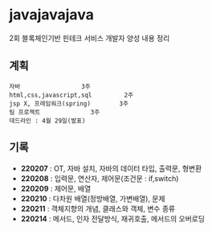 # javajavajava
2회 블록체인기반 핀테크 서비스 개발자 양성 내용 정리

## 계획
	자바				   3주
	html,css,javascript,sql		    2주
	jsp X, 프레임워크(spring)		3주
	팀 프로젝트				3주
	데드라인 : 4월 29일(발표)

## 기록
- **220207**  : OT, 자바 설치, 자바의 데이터 타입, 출력문, 형변환  
- **220208**  : 입력문, 연산자, 제어문(조건문 : if,switch)  
- **220209**  : 제어문, 배열
- **220210**  : 다차원 배열(정방배열, 가변배열), 문제
- **220211**  : 객체지향의 개념, 클래스와 객체, 변수 종류 
- **220214**  : 메서드, 인자 전달방식, 재귀호출, 메서드의 오버로딩
